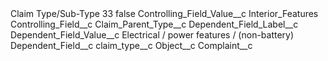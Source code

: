 <?xml version="1.0" encoding="UTF-8"?>
<CustomMetadata xmlns="http://soap.sforce.com/2006/04/metadata" xmlns:xsi="http://www.w3.org/2001/XMLSchema-instance" xmlns:xsd="http://www.w3.org/2001/XMLSchema">
    <label>Claim Type/Sub-Type 33</label>
    <protected>false</protected>
    <values>
        <field>Controlling_Field_Value__c</field>
        <value xsi:type="xsd:string">Interior_Features</value>
    </values>
    <values>
        <field>Controlling_Field__c</field>
        <value xsi:type="xsd:string">Claim_Parent_Type__c</value>
    </values>
    <values>
        <field>Dependent_Field_Label__c</field>
        <value xsi:nil="true"/>
    </values>
    <values>
        <field>Dependent_Field_Value__c</field>
        <value xsi:type="xsd:string">Electrical / power features / (non-battery)</value>
    </values>
    <values>
        <field>Dependent_Field__c</field>
        <value xsi:type="xsd:string">claim_type__c</value>
    </values>
    <values>
        <field>Object__c</field>
        <value xsi:type="xsd:string">Complaint__c</value>
    </values>
</CustomMetadata>
